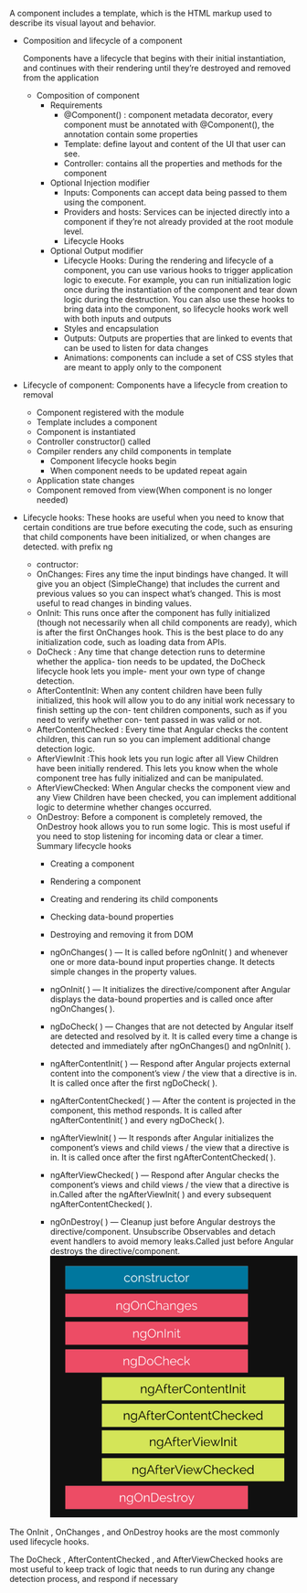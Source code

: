 A component includes a template, which is the HTML markup used to describe its visual layout and behavior.

- Composition and lifecycle of a component
    
    Components have a lifecycle that begins with their initial instantiation, and continues with their rendering until they’re destroyed and removed from the application
    
    - Composition of component
        - Requirements
            - @Component() : component metadata decorator, every component must be annotated with @Component(), the annotation contain some properties
            - Template: define layout and content of the UI that user can see.
            - Controller: contains all the properties and methods for the component
        - Optional Injection modifier
            - Inputs: Components can accept data being passed to them using the component.
            - Providers and hosts: Services can be injected directly into a component if they’re not already provided at the root module level.
            - Lifecycle Hooks
        - Optional Output modifier
            - Lifecycle Hooks: During the rendering and lifecycle of a component, you can
                              use various hooks to trigger application logic to execute. For example, you can
                              run initialization logic once during the instantiation of the component and tear
                              down logic during the destruction. You can also use these hooks to bring data
                              into the component, so lifecycle hooks work well with both inputs and outputs
            - Styles and encapsulation
            - Outputs: Outputs are properties that are linked to events that can be used to listen for data changes
            - Animations: components can include a set of CSS styles that are meant to apply only to the component

- Lifecycle of component: 
    Components have a lifecycle from creation to removal
    - Component registered with the module
    - Template includes a component
    - Component is instantiated
    - Controller constructor() called
    - Compiler renders any child components in template
        - Component lifecycle hooks begin
        - When component needs to be updated repeat again
    - Application state changes
    - Component removed from view(When component is no longer needed)

- Lifecycle hooks: 
These hooks are useful when you need
to know that certain conditions are true before executing the code, such as ensuring
that child components have been initialized, or when changes are detected. with prefix ng
    - contructor: 
    - OnChanges: Fires any time the input bindings have changed. It will give you an
                 object (SimpleChange) that includes the current and previous
                 values so you can inspect what’s changed. This is most useful to read
                 changes in binding values.
    - OnInit: This runs once after the component has fully initialized (though not
              necessarily when all child components are ready), which is after the
              first OnChanges hook. This is the best place to do any initialization
              code, such as loading data from APIs.
    - DoCheck : Any time that change detection runs to determine whether the applica-
                tion needs to be updated, the DoCheck lifecycle hook lets you imple-
                ment your own type of change detection.
    - AfterContentInit: When any content children have been fully initialized, this hook will
                        allow you to do any initial work necessary to finish setting up the con-
                        tent children components, such as if you need to verify whether con-
                        tent passed in was valid or not.
    - AfterContentChecked : Every time that Angular checks the content children, this can run so
                            you can implement additional change detection logic.
    - AfterViewInit :This hook lets you run logic after all View Children have been initially
                     rendered. This lets you know when the whole component tree has fully
                     initialized and can be manipulated.
    - AfterViewChecked: When Angular checks the component view and any View Children
                        have been checked, you can implement additional logic to determine
                        whether changes occurred.
    - OnDestroy: Before a component is completely removed, the OnDestroy hook
                     allows you to run some logic. This is most useful if you need to stop
                     listening for incoming data or clear a timer.
    Summary lifecycle hooks
        -   Creating a component
        -   Rendering a component
        -   Creating and rendering its child components
        -   Checking data-bound properties
        -   Destroying and removing it from DOM
        
                
        - ngOnChanges( ) — It is called before ngOnInit( ) and whenever one or more data-bound input properties change. It detects simple changes in the property values.
        - ngOnInit( ) — It initializes the directive/component after Angular displays the data-bound properties and is called once after ngOnChanges( ).
        - ngDoCheck( ) — Changes that are not detected by Angular itself are detected and resolved by it. It is called every time a change is detected and immediately after ngOnChanges() and ngOnInit( ).
        - ngAfterContentInit( ) — Respond after Angular projects external content into the component’s view / the view that a directive is in. It is called once after the first ngDoCheck( ).
        - ngAfterContentChecked( ) — After the content is projected in the component, this method responds. It is called after ngAfterContentInit( ) and every ngDoCheck( ).
        - ngAfterViewInit( ) — It responds after Angular initializes the component’s views and child views / the view that a directive is in. It is called once after the first ngAfterContentChecked( ).
        - ngAfterViewChecked( ) — Respond after Angular checks the component’s views and child views / the view that a directive is in.Called after the ngAfterViewInit( ) and every subsequent ngAfterContentChecked( ).
        - ngOnDestroy( ) — Cleanup just before Angular destroys the directive/component. Unsubscribe Observables and detach event handlers to avoid memory leaks.Called just before Angular destroys the directive/component.
        ![image from viblo.asia](images/4a2dc72f-f6f7-458b-95e6-9c1ec72a337c.png)
        
The OnInit , OnChanges , and OnDestroy hooks are the most commonly used lifecycle hooks.

The DoCheck , AfterContentChecked , and AfterViewChecked hooks are most
useful to keep track of logic that needs to run during any change detection process, and
respond if necessary
